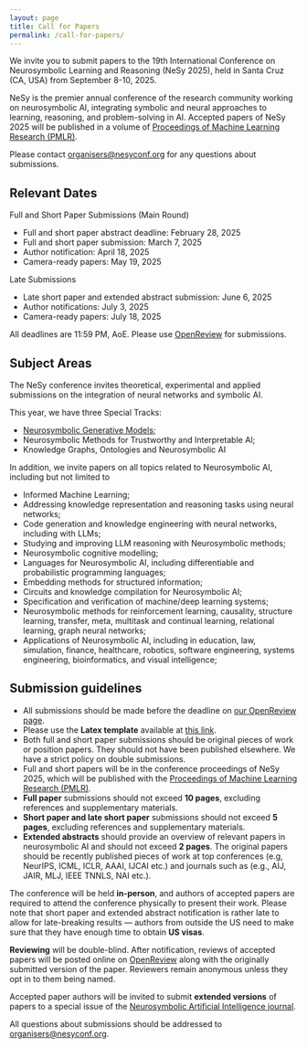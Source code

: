 ```yaml
---
layout: page
title: Call for Papers
permalink: /call-for-papers/
---
```


We invite you to submit papers to the 19th International Conference on Neurosymbolic Learning and Reasoning (NeSy 2025), held in Santa Cruz (CA, USA) from September 8-10, 2025.

NeSy is the premier annual conference of the research community working on neurosymbolic AI, integrating symbolic and neural approaches to learning, reasoning, and problem-solving in AI. Accepted papers of NeSy 2025 will be published in a volume of [Proceedings of Machine Learning Research (PMLR)](https://proceedings.mlr.press/).

Please contact [organisers@nesyconf.org](mailto:organisers@nesyconf.org) for any questions about submissions.

## Relevant Dates

Full and Short Paper Submissions (Main Round)
- Full and short paper abstract deadline: February 28, 2025
- Full and short paper submission: March 7, 2025  
- Author notification: April 18, 2025
- Camera-ready papers: May 19, 2025

Late Submissions
- Late short paper and extended abstract submission: June 6, 2025
- Author notifications: July 3, 2025  
- Camera-ready papers: July 18, 2025

All deadlines are 11:59 PM, AoE. Please use [OpenReview](https://openreview.net/group?id=nesyconf.org/NeSy/2025/Conference) for submissions.

## Subject Areas 
The NeSy conference invites theoretical, experimental and applied submissions on the integration of neural networks and symbolic AI.

This year, we have three Special Tracks:
- [Neurosymbolic Generative Models](nesy-gems);
- Neurosymbolic Methods for Trustworthy and Interpretable AI;
- Knowledge Graphs, Ontologies and Neurosymbolic AI

In addition, we invite papers on all topics related to Neurosymbolic AI, including but not limited to
- Informed Machine Learning;
- Addressing knowledge representation and reasoning tasks using neural networks;
- Code generation and knowledge engineering with neural networks, including with LLMs;
- Studying and improving LLM reasoning with Neurosymbolic methods;
- Neurosymbolic cognitive modelling;
- Languages for Neurosymbolic AI, including differentiable and probabilistic programming languages;
- Embedding methods for structured information;
- Circuits and knowledge compilation for Neurosymbolic AI;
- Specification and verification of machine/deep learning systems;
- Neurosymbolic methods for reinforcement learning, causality, structure learning, transfer, meta, multitask and continual learning, relational learning, graph neural networks;
- Applications of Neurosymbolic AI, including in education, law, simulation, finance, healthcare, robotics, software engineering, systems engineering, bioinformatics, and visual intelligence;

## Submission guidelines 
- All submissions should be made before the deadline on [our OpenReview page](https://openreview.net/group?id=nesyconf.org/NeSy/2025/Conference). 
- Please use the **Latex template** available at [this link](https://drive.google.com/drive/folders/1_SmJI3rx548k6KkTPP5QLZoJ8lois26D?usp=sharing).
- Both full and short paper submissions should be original pieces of work or position papers. They should not have been published elsewhere. We have a strict policy on double submissions. 
- Full and short papers will be in the conference proceedings of NeSy 2025, which will be published with the [Proceedings of Machine Learning Research (PMLR)](https://proceedings.mlr.press/).
- **Full paper** submissions should not exceed **10 pages**, excluding references and supplementary materials. 
- **Short paper and late short paper** submissions should not exceed **5 pages**, excluding references and supplementary materials.
- **Extended abstracts** should provide an overview of relevant papers in neurosymbolic AI and should not exceed **2 pages**. The original papers should be recently published pieces of work at top conferences (e.g, NeurIPS, ICML, ICLR, AAAI, IJCAI etc.) and journals such as (e.g., AIJ, JAIR, MLJ, IEEE TNNLS, NAI etc.). 

The conference will be held **in-person**, and authors of accepted papers are required to attend the conference physically to present their work. Please note that short paper and extended abstract notification is rather late to allow for late-breaking results — authors from outside the US need to make sure that they have enough time to obtain **US visas**. 

**Reviewing** will be double-blind. After notification, reviews of accepted papers will be posted online on [OpenReview](https://openreview.net/group?id=nesyconf.org/NeSy/2025/Conference) along with the originally submitted version of the paper. Reviewers remain anonymous unless they opt in to them being named. 

Accepted paper authors will be invited to submit **extended versions** of papers to a special issue of the [Neurosymbolic Artificial Intelligence journal](https://neurosymbolic-ai-journal.com/content/about-neurosymbolic-artificial-intelligence).

All questions about submissions should be addressed to [organisers@nesyconf.org](mailto:organisers@nesyconf.org). 


